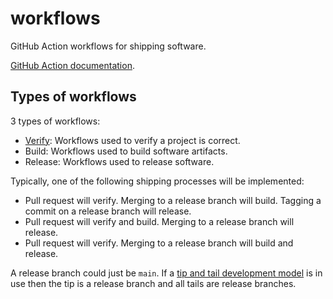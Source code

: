 # workflows

GitHub Action workflows for shipping software.

[GitHub Action documentation](https://docs.github.com/en/actions).

## Types of workflows

3 types of workflows:

- [Verify](https://en.wikipedia.org/wiki/Verification_and_validation#Verification): Workflows used to verify a project
  is correct.
- Build: Workflows used to build software artifacts.
- Release: Workflows used to release software.

Typically, one of the following shipping processes will be implemented:

- Pull request will verify. Merging to a release branch will build. Tagging a commit on a release branch will release.
- Pull request will verify and build. Merging to a release branch will release.
- Pull request will verify. Merging to a release branch will build and release.

A release branch could just be `main`. If a [tip and tail development model](https://openjdk.org/jeps/14) is in use then
the tip is a release branch and all tails are release branches.
